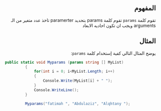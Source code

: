 <div dir="rtl">



## المفهوم 
تقوم كلمة
`params`
تقوم كلمة params بتحديد paramerter تاخذ عدد متغير من الـ arguments ويجب ان تكون احاديه الابعاد
## المثال
يوضح المثال التالي كفية إستخدام كلمة `params`:
</div>

```C#
   public static void Myparams (params string [] MyList)
            {
                for(int i = 0; i<MyList.Length; i++)
                {
                    Console.Write(MyList[i] + " ");
                }
                Console.WriteLine();
            }

            Myparams("fatimah ", "Abdulaziz", "Alqhtany ");

```
